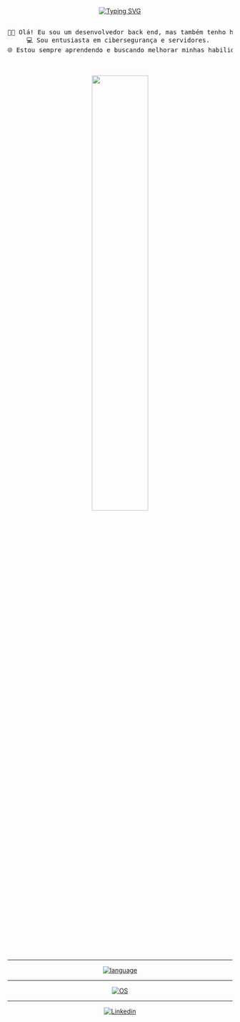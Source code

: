 <div align="center">

[![Typing SVG](https://readme-typing-svg.demolab.com?font=Fira+Code&size=22&pause=1000&color=ffffff&width=500&height=70cer=true&vCenter=true&multiline=true&lines=Olá!;Seja+Bem+-+Vindo(A)+ao+meu+Github!+🧐)](https://git.io/typing-svg)
<br><br>


<pre>
👨‍💻 Olá! Eu sou um desenvolvedor back end, mas também tenho habilidades em front end. 
💻 Sou entusiasta em cibersegurança e servidores. 
🌐 Estou sempre aprendendo e buscando melhorar minhas habilidades na área de tecnologia!
</pre>

<br><br>
<img src="https://i.pinimg.com/originals/b0/98/33/b09833472bdae26a0b637ea79fadd09e.gif" style="border-radius: 10px;" width="50%"/>
<br><br>

---

[![language](https://skillicons.dev/icons?i=html,css,js,nodejs,python,php,mysql,selenium)](https://skillicons.dev)

---

<!-- Start Generation Here -->
[![OS](https://skillicons.dev/icons?i=linux,windows)](https://skillicons.dev)
<!-- End Generation Here -->

---

[![Linkedin](https://skillicons.dev/icons?i=linkedin)](https://www.linkedin.com/in/miguel-batista-pinotti-839657266/)
</div>
